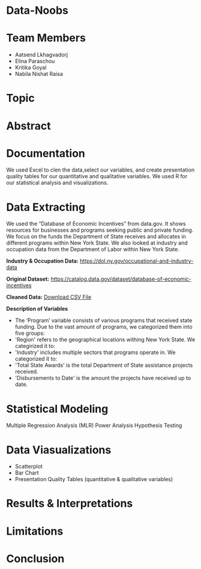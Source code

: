 # Data-Noobs

# **Team Members**
- Aatsend Lkhagvadorj
- Elina Paraschou
- Kritika Goyal
- Nabila Nishat Raisa

# **Topic**

# **Abstract**

# **Documentation**
We used Excel to clen the data,select our variables, and create presentation quality tables for our quantitative and qualitative variables. We used R for our statistical analysis and visualizations. 

# **Data Extracting**
We used the “Database of Economic Incentives” from data.gov. It shows resources for businesses and programs seeking public and private funding. We focus on the funds the Department of State receives and allocates in different programs within New York State. We also looked at industry and occupation data from the Department of Labor within New York State.

**Industry & Occupation Data:** https://dol.ny.gov/occupational-and-industry-data

**Original Dataset:** https://catalog.data.gov/dataset/database-of-economic-incentives 

**Cleaned Data:** [Download CSV File](path/to/your/csv/NY%20Economic%20Incentives.csv)

**Description of Variables**
- The ‘Program’ variable consists of various programs that received state funding. Due to the vast amount of programs, we categorized them into five groups: 
- 'Region' refers to the geographical locations withing New York State. We categirized it to:
- 'Industry' includes multiple sectors that programs operate in. We categorized it to:
- 'Total State Awards' is the total Department of State assistance projects received.
- 'Disbursements to Date' is the amount the projects have received up to date. 

# **Statistical Modeling**
Multiple Regression Analysis (MLR)
Power Analysis
Hypothesis Testing


# **Data Viasualizations**
- Scatterplot
- Bar Chart
- Presentation Quality Tables (quantitative & qualitative variables)

# **Results & Interpretations**

# **Limitations**

# **Conclusion**






